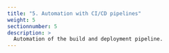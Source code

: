 ```yaml
---
title: "5. Automation with CI/CD pipelines"
weight: 5
sectionnumber: 5
description: >
  Automation of the build and deployment pipeline.
---
```

